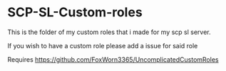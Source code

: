 # SCP-SL-Custom-roles
This is the folder of my custom roles that i made for my scp sl server.

If you wish to have a custom role please add a issue for said role

Requires https://github.com/FoxWorn3365/UncomplicatedCustomRoles
